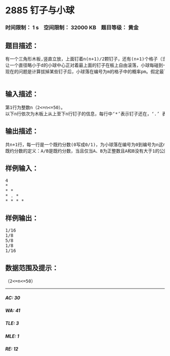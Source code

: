 # 2885 钉子与小球   
### 时间限制： 1 s&nbsp;&nbsp;&nbsp;&nbsp;空间限制： 32000 KB&nbsp;&nbsp;&nbsp;&nbsp;题目等级： 黄金  
## 题目描述：  

<pre>
有一个三角形木板,竖直立放，上面钉着n(n+1)/2颗钉子，还有(n+1)个格子（当n=5时如图1）。每颗钉子和周围的钉子的距离都等于d，每个格子的宽度也都等于d，且除了最左端和最右端的格子外每个格子都正对着最下面一排钉子的间隙。
让一个直径略小于d的小球中心正对着最上面的钉子在板上自由滚落，小球每碰到一个钉子都可能落向左边或右边（概率各1/2），且球的中心还会正对着下一颗将要碰上的钉子。例如图2就是小球一条可能的路径。
现在的问题是计算拔掉某些钉子后，小球落在编号为m的格子中的概率pm。假定最下面一排钉子不会被拔掉。例如图3是某些钉子被拔掉后小球一条可能的路径。

</pre>
  
  
## 输入描述：  

<pre>
第1行为整数n（2<=n<=50）。
以下n行依次为木板上从上至下n行钉子的信息，每行中‘*’表示钉子还在，‘.’ 表示钉子被拔去(最下面一排的钉子不会拔掉)，注意在这n行中空格符可能出现在任何位置。
</pre>
  
  
## 输出描述：  

<pre>
共n+1行，每一行是一个既约分数(0写成0/1)，为小球落在编号为0到编号为n这n+1个的格子中的概率m。
既约分数的定义：A/B是既约分数，当且仅当A、B为正整数且A和B没有大于1的公因子。
</pre>
  
  
## 样例输入：  

<pre>
4
*
* *
* . *
* * * *
</pre>
  
  
## 样例输出：  

<pre>
1/16
1/8
5/8
1/8
1/16
</pre>
  
  
## 数据范围及提示：  

<pre>
（2<=n<=50）
</pre>
  
  
***  

##### AC: 30  
##### WA: 41  
##### TLE: 3  
##### MLE: 1  
##### RE: 12  
